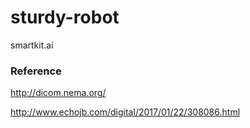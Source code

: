# sturdy-robot
smartkit.ai


### Reference

http://dicom.nema.org/

http://www.echojb.com/digital/2017/01/22/308086.html
